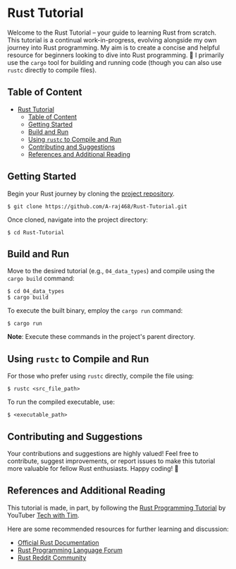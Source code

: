 # Rust Tutorial

Welcome to the Rust Tutorial – your guide to learning Rust from scratch. This tutorial is a continual work-in-progress, evolving alongside my own journey into Rust programming. My aim is to create a concise and helpful resource for beginners looking to dive into Rust programming. 🚀 I primarily use the `cargo` tool for building and running code (though you can also use `rustc` directly to compile files).

## Table of Content

-   [Rust Tutorial](#rust-tutorial)
    -   [Table of Content](#table-of-content)
    -   [Getting Started](#getting-started)
    -   [Build and Run](#build-and-run)
    -   [Using `rustc` to Compile and Run](#using-rustc-to-compile-and-run)
    -   [Contributing and Suggestions](#contributing-and-suggestions)
    -   [References and Additional Reading](#references-and-additional-reading)

## Getting Started

Begin your Rust journey by cloning the [project repository](https://github.com/A-raj468/Rust-Tutorial).

```console
$ git clone https://github.com/A-raj468/Rust-Tutorial.git
```

Once cloned, navigate into the project directory:

```console
$ cd Rust-Tutorial
```

## Build and Run

Move to the desired tutorial (e.g., `04_data_types`) and compile using the `cargo build` command:

```console
$ cd 04_data_types
$ cargo build
```

To execute the built binary, employ the `cargo run` command:

```console
$ cargo run
```

**Note**: Execute these commands in the project's parent directory.

## Using `rustc` to Compile and Run

For those who prefer using `rustc` directly, compile the file using:

```console
$ rustc <src_file_path>
```

To run the compiled executable, use:

```console
$ <executable_path>
```

## Contributing and Suggestions

Your contributions and suggestions are highly valued! Feel free to contribute, suggest improvements, or report issues to make this tutorial more valuable for fellow Rust enthusiasts. Happy coding! 🦀

## References and Additional Reading

This tutorial is made, in part, by following the [Rust Programming Tutorial](https://www.youtube.com/playlist?list=PLzMcBGfZo4-nyLTlSRBvo0zjSnCnqjHYQ) by YouTuber [Tech with Tim](https://www.youtube.com/@TechWithTim).

Here are some recommended resources for further learning and discussion:

-   [Official Rust Documentation](https://doc.rust-lang.org/stable/book/)
-   [Rust Programming Language Forum](https://users.rust-lang.org/)
-   [Rust Reddit Community](https://www.reddit.com/r/rust/)
